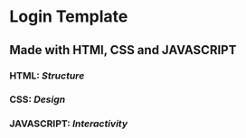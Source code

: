# Login Template

## Made with HTMl, CSS and JAVASCRIPT

### HTML: *Structure*
### CSS: *Design*
### JAVASCRIPT: *Interactivity*
